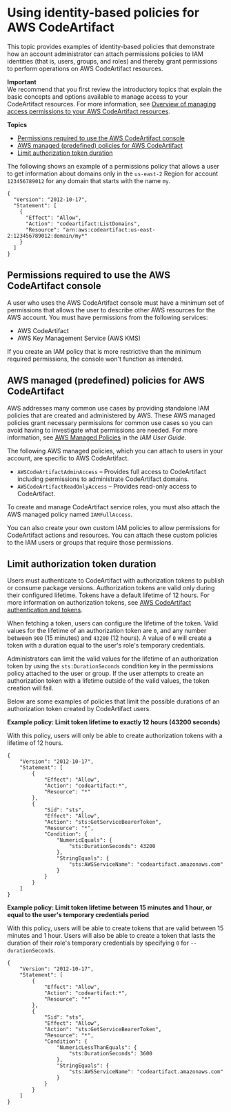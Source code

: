 # Using identity\-based policies for AWS CodeArtifact<a name="auth-and-access-control-iam-identity-based-access-control"></a>

This topic provides examples of identity\-based policies that demonstrate how an account administrator can attach permissions policies to IAM identities \(that is, users, groups, and roles\) and thereby grant permissions to perform operations on AWS CodeArtifact resources\.

**Important**  
We recommend that you first review the introductory topics that explain the basic concepts and options available to manage access to your CodeArtifact resources\. For more information, see [Overview of managing access permissions to your AWS CodeArtifact resources](auth-and-access-control-iam-access-control-identity-based.md)\.

**Topics**
+ [Permissions required to use the AWS CodeArtifact console](#console-permissions)
+ [AWS managed \(predefined\) policies for AWS CodeArtifact](#managed-policies)
+ [Limit authorization token duration](#limit-token-duration)

The following shows an example of a permissions policy that allows a user to get information about domains only in the `us-east-2` Region for account `123456789012` for any domain that starts with the name `my`\.

```
{
  "Version": "2012-10-17",
  "Statement": [
    {
      "Effect": "Allow",
      "Action": "codeartifact:ListDomains",
      "Resource": "arn:aws:codeartifact:us-east-2:123456789012:domain/my*"      
    }
  ]
}
```

## Permissions required to use the AWS CodeArtifact console<a name="console-permissions"></a>

A user who uses the AWS CodeArtifact console must have a minimum set of permissions that allows the user to describe other AWS resources for the AWS account\. You must have permissions from the following services:
+ AWS CodeArtifact
+ AWS Key Management Service \(AWS KMS\)

If you create an IAM policy that is more restrictive than the minimum required permissions, the console won't function as intended\.

## AWS managed \(predefined\) policies for AWS CodeArtifact<a name="managed-policies"></a>

AWS addresses many common use cases by providing standalone IAM policies that are created and administered by AWS\. These AWS managed policies grant necessary permissions for common use cases so you can avoid having to investigate what permissions are needed\. For more information, see [AWS Managed Policies](https://docs.aws.amazon.com/IAM/latest/UserGuide/access_policies_managed-vs-inline.html#aws-managed-policies) in the *IAM User Guide*\.

The following AWS managed policies, which you can attach to users in your account, are specific to AWS CodeArtifact\.
+ `AWSCodeArtifactAdminAccess` – Provides full access to CodeArtifact including permissions to administrate CodeArtifact domains\. 
+ `AWSCodeArtifactReadOnlyAccess` – Provides read\-only access to CodeArtifact\.

To create and manage CodeArtifact service roles, you must also attach the AWS managed policy named `IAMFullAccess`\.

You can also create your own custom IAM policies to allow permissions for CodeArtifact actions and resources\. You can attach these custom policies to the IAM users or groups that require those permissions\.

## Limit authorization token duration<a name="limit-token-duration"></a>

Users must authenticate to CodeArtifact with authorization tokens to publish or consume package versions\. Authorization tokens are valid only during their configured lifetime\. Tokens have a default lifetime of 12 hours\. For more information on authorization tokens, see [AWS CodeArtifact authentication and tokens](tokens-authentication.md)\.

When fetching a token, users can configure the lifetime of the token\. Valid values for the lifetime of an authorization token are `0`, and any number between `900` \(15 minutes\) and `43200` \(12 hours\)\. A value of `0` will create a token with a duration equal to the user's role's temporary credentials\.

Administrators can limit the valid values for the lifetime of an authorization token by using the `sts:DurationSeconds` condition key in the permissions policy attached to the user or group\. If the user attempts to create an authorization token with a lifetime outside of the valid values, the token creation will fail\.

Below are some examples of policies that limit the possible durations of an authorization token created by CodeArtifact users\.

**Example policy: Limit token lifetime to exactly 12 hours \(43200 seconds\)**

With this policy, users will only be able to create authorization tokens with a lifetime of 12 hours\.

```
{
    "Version": "2012-10-17",
    "Statement": [
        {
            "Effect": "Allow",
            "Action": "codeartifact:*",
            "Resource": "*"
        },
        {
            "Sid": "sts",
            "Effect": "Allow",
            "Action": "sts:GetServiceBearerToken",
            "Resource": "*",
            "Condition": {
                "NumericEquals": {
                    "sts:DurationSeconds": 43200
                },
                "StringEquals": {
                    "sts:AWSServiceName": "codeartifact.amazonaws.com"
                }
            }
        }
    ]
}
```

**Example policy: Limit token lifetime between 15 minutes and 1 hour, or equal to the user's temporary credentials period**

With this policy, users will be able to create tokens that are valid between 15 minutes and 1 hour\. Users will also be able to create a token that lasts the duration of their role's temporary credentials by specifying `0` for `--durationSeconds`\.

```
{
    "Version": "2012-10-17",
    "Statement": [
        {
            "Effect": "Allow",
            "Action": "codeartifact:*",
            "Resource": "*"
        },
        {
            "Sid": "sts",
            "Effect": "Allow",
            "Action": "sts:GetServiceBearerToken",
            "Resource": "*",
            "Condition": {
                "NumericLessThanEquals": {
                    "sts:DurationSeconds": 3600
                },
                "StringEquals": {
                    "sts:AWSServiceName": "codeartifact.amazonaws.com"
                }
            }
        }
    ]
}
```